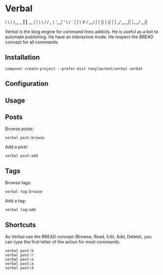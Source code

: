 Verbal
======

\ \   / /__ _ __| |__   __ _| |
 \ \ / / _ \ '__| '_ \ / _` | |
  \ V /  __/ |  | |_) | (_| | |
   \_/ \___|_|  |_.__/ \__,_|_|

Verbal is the blog engine for command lines addicts.
He is useful as a bot to automate publishing.
He have an interactive mode.
He respect the BREAD concept for all commands.

Installation
------------

    composer create-project --prefer-dist tonylaurent/verbal verbal

Configuration
-------------

Usage
-----

## Posts

Browse posts:

    verbal post:browse

Add a post:

    verbal post:add

## Tags

Browse tags:

    verbal tag:browse

Add a tag:

    verbal tag:add

Shortcuts
---------

As Verbal use the BREAD concept (Browse, Read, Edit, Add, Delete),
you can type the first letter of the action for most commands.

    verbal post:b
    verbal post:r
    verbal post:e
    verbal post:a
    verbal post:d
